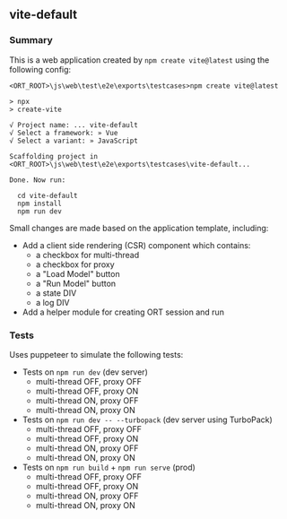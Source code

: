 ## vite-default

### Summary

This is a web application created by `npm create vite@latest` using the following config:

```
<ORT_ROOT>\js\web\test\e2e\exports\testcases>npm create vite@latest

> npx
> create-vite

√ Project name: ... vite-default
√ Select a framework: » Vue
√ Select a variant: » JavaScript

Scaffolding project in <ORT_ROOT>\js\web\test\e2e\exports\testcases\vite-default...

Done. Now run:

  cd vite-default
  npm install
  npm run dev
```

Small changes are made based on the application template, including:

- Add a client side rendering (CSR) component which contains:
  - a checkbox for multi-thread
  - a checkbox for proxy
  - a "Load Model" button
  - a "Run Model" button
  - a state DIV
  - a log DIV
- Add a helper module for creating ORT session and run

### Tests

Uses puppeteer to simulate the following tests:

- Tests on `npm run dev` (dev server)
  - multi-thread OFF, proxy OFF
  - multi-thread OFF, proxy ON
  - multi-thread ON, proxy OFF
  - multi-thread ON, proxy ON
- Tests on `npm run dev -- --turbopack` (dev server using TurboPack)
  - multi-thread OFF, proxy OFF
  - multi-thread OFF, proxy ON
  - multi-thread ON, proxy OFF
  - multi-thread ON, proxy ON
- Tests on `npm run build` + `npm run serve` (prod)
  - multi-thread OFF, proxy OFF
  - multi-thread OFF, proxy ON
  - multi-thread ON, proxy OFF
  - multi-thread ON, proxy ON
